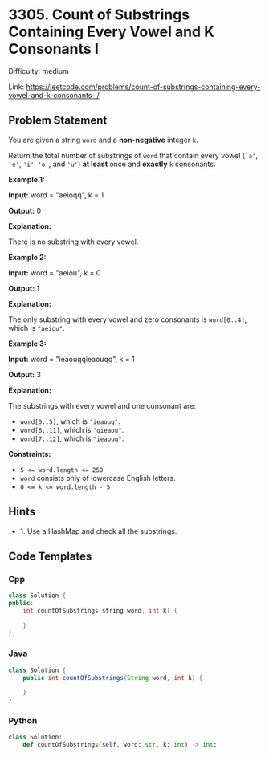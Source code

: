 # 3305. Count of Substrings Containing Every Vowel and K Consonants I

Difficulty: medium

Link: https://leetcode.com/problems/count-of-substrings-containing-every-vowel-and-k-consonants-i/

## Problem Statement

You are given a string `word` and a **non\-negative** integer `k`.

Return the total number of substrings of `word` that contain every vowel (`'a'`, `'e'`, `'i'`, `'o'`, and `'u'`) **at least** once and **exactly** `k` consonants.

**Example 1:**

**Input:** word \= "aeioqq", k \= 1

**Output:** 0

**Explanation:**

There is no substring with every vowel.

**Example 2:**

**Input:** word \= "aeiou", k \= 0

**Output:** 1

**Explanation:**

The only substring with every vowel and zero consonants is `word[0..4]`, which is `"aeiou"`.

**Example 3:**

**Input:** word \= "ieaouqqieaouqq", k \= 1

**Output:** 3

**Explanation:**

The substrings with every vowel and one consonant are:

* `word[0..5]`, which is `"ieaouq"`.
* `word[6..11]`, which is `"qieaou"`.
* `word[7..12]`, which is `"ieaouq"`.

**Constraints:**

* `5 <= word.length <= 250`
* `word` consists only of lowercase English letters.
* `0 <= k <= word.length - 5`

## Hints

- 1\. Use a HashMap and check all the substrings.

## Code Templates

### Cpp
```cpp
class Solution {
public:
    int countOfSubstrings(string word, int k) {
        
    }
};
```

### Java
```java
class Solution {
    public int countOfSubstrings(String word, int k) {
        
    }
}
```

### Python
```python
class Solution:
    def countOfSubstrings(self, word: str, k: int) -> int:
        
```

